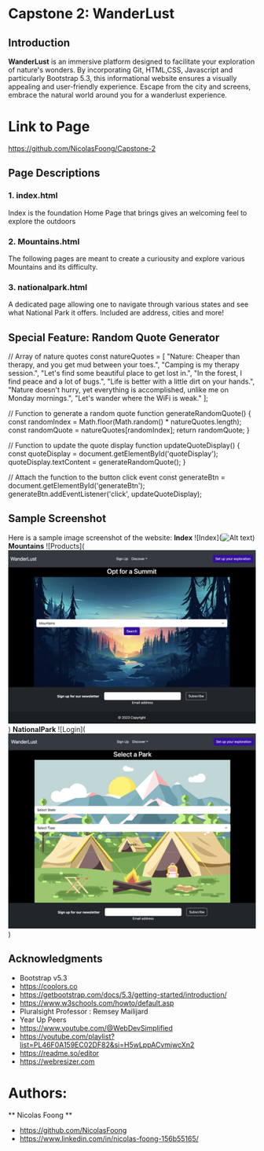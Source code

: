 # Capstone 2: WanderLust


## Introduction
**WanderLust** is an immersive platform designed to facilitate your exploration of nature's wonders. By incorporating Git, HTML,CSS, Javascript and particularly Bootstrap 5.3, this informational website ensures a visually appealing and user-friendly experience. Escape from the city and screens, embrace the natural world around you for a wanderlust experience.

# Link to Page
https://github.com/NicolasFoong/Capstone-2

## Page Descriptions
### 1. index.html 
Index is the foundation Home Page that brings gives an welcoming feel to explore the outdoors

### 2. Mountains.html 
The following pages are meant to create a curiousity and explore various Mountains and its difficulty.

### 3. nationalpark.html
A dedicated page allowing one to navigate through various states and see what National Park it offers. Included are address, cities and more! 


## Special Feature: Random Quote Generator
// Array of nature quotes
const natureQuotes = [
  "Nature: Cheaper than therapy, and you get mud between your toes.",
  "Camping is my therapy session.",
  "Let's find some beautiful place to get lost in.",
  "In the forest, I find peace and a lot of bugs.",
  "Life is better with a little dirt on your hands.",
  "Nature doesn't hurry, yet everything is accomplished, unlike me on Monday mornings.",
  "Let's wander where the WiFi is weak."
];

// Function to generate a random quote
function generateRandomQuote() {
  const randomIndex = Math.floor(Math.random() * natureQuotes.length);
  const randomQuote = natureQuotes[randomIndex];
  return randomQuote;
}

// Function to update the quote display
function updateQuoteDisplay() {
  const quoteDisplay = document.getElementById('quoteDisplay');
  quoteDisplay.textContent = generateRandomQuote();
}

// Attach the function to the button click event
const generateBtn = document.getElementById('generateBtn');
generateBtn.addEventListener('click', updateQuoteDisplay);

## Sample Screenshot
Here is a sample image screenshot of the website:
**Index**
![Index](![Alt text](</screenshots/WanderLustHome.png>))
**Mountains**
![Products](![Alt text](</screenshots/MountainsSummit.png>))
**NationalPark**
![Login](![Alt text](</screenshots/FindaPark.png>))

## Acknowledgments

* Bootstrap v5.3
* https://coolors.co
* https://getbootstrap.com/docs/5.3/getting-started/introduction/
* https://www.w3schools.com/howto/default.asp
* Pluralsight Professor : Remsey Mailijard
* Year Up Peers
* https://www.youtube.com/@WebDevSimplified
* https://youtube.com/playlist?list=PL46F0A159EC02DF82&si=H5wLppACvmjwcXn2
* https://readme.so/editor
* https://webresizer.com

# Authors: 
  ** Nicolas Foong **

* https://github.com/NicolasFoong
* https://www.linkedin.com/in/nicolas-foong-156b55165/
